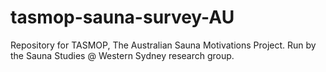 # tasmop-sauna-survey-AU
Repository for TASMOP, The Australian Sauna Motivations Project. Run by the Sauna Studies @ Western Sydney research group.
